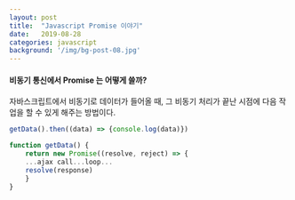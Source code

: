 ```yaml
---
layout: post
title:  "Javascript Promise 이야기"
date:   2019-08-28
categories: javascript
background: '/img/bg-post-08.jpg'
---
```


#### 비동기 통신에서 Promise 는 어떻게 쓸까?
자바스크립트에서 비동기로 데이터가 들어올 때, 그 비동기 처리가 끝난 시점에 다음 작업을 할 수 있게 해주는 방법이다.

``` js
getData().then((data) => {console.log(data)})

function getData() {
    return new Promise((resolve, reject) => {
    ...ajax call...loop... 
    resolve(response)
    }
}
```